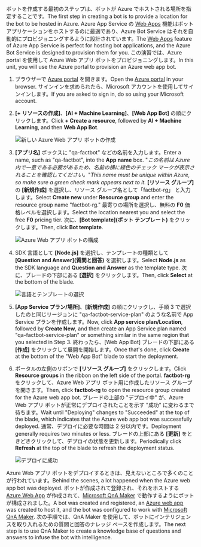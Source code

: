 <span data-ttu-id="28162-101">ボットを作成する最初のステップは、ボットが Azure でホストされる場所を指定することです。</span><span class="sxs-lookup"><span data-stu-id="28162-101">The first step in creating a bot is to provide a location for the bot to be hosted in Azure.</span></span> <span data-ttu-id="28162-102">Azure App Service の [Web Apps](https://azure.microsoft.com/services/app-service/web/) 機能はボット アプリケーションをホストするのに最適であり、Azure Bot Service はそれを自動的にプロビジョニングするように設計されています。</span><span class="sxs-lookup"><span data-stu-id="28162-102">The [Web Apps](https://azure.microsoft.com/services/app-service/web/) feature of Azure App Service is perfect for hosting bot applications, and the Azure Bot Service is designed to provision them for you.</span></span> <span data-ttu-id="28162-103">この演習では、Azure portal を使用して Azure Web アプリ ボットをプロビジョニングします。</span><span class="sxs-lookup"><span data-stu-id="28162-103">In this unit, you will use the Azure portal to provision an Azure web app bot.</span></span>

1. <span data-ttu-id="28162-104">ブラウザーで [Azure portal](https://portal.azure.com/?azure-portal=true) を開きます。</span><span class="sxs-lookup"><span data-stu-id="28162-104">Open the [Azure portal](https://portal.azure.com/?azure-portal=true) in your browser.</span></span> <span data-ttu-id="28162-105">サインインを求められたら、Microsoft アカウントを使用してサインインします。</span><span class="sxs-lookup"><span data-stu-id="28162-105">If you are asked to sign in, do so using your Microsoft account.</span></span>

1. <span data-ttu-id="28162-106">**[+ リソースの作成]**、**[AI + Machine Learning]**、**[Web App Bot]** の順にクリックします。</span><span class="sxs-lookup"><span data-stu-id="28162-106">Click **+ Create a resource**, followed by **AI + Machine Learning**, and then **Web App Bot**.</span></span>
 
    ![新しい Azure Web アプリ ボットの作成](../media-draft/2-new-bot-service.png)

1. <span data-ttu-id="28162-108">**[アプリ名]** ボックスに "qa-factbot" などの名前を入力します。</span><span class="sxs-lookup"><span data-stu-id="28162-108">Enter a name, such as "qa-factbot", into the **App name** box.</span></span> <span data-ttu-id="28162-109">"*この名前は Azure 内で一意である必要があるため、名前の横に緑色のチェック マークが表示されることを確認してください。*"</span><span class="sxs-lookup"><span data-stu-id="28162-109">*This name must be unique within Azure, so make sure a green check mark appears next to it.*</span></span> <span data-ttu-id="28162-110">**[リソース グループ]** の **[新規作成]** を選択し、リソース グループ名として「factbot-rg」 と入力します。</span><span class="sxs-lookup"><span data-stu-id="28162-110">Select **Create new** under **Resource group** and enter the resource group name "factbot-rg."</span></span> <span data-ttu-id="28162-111">最寄りの場所を選択し、無料の **F0** 価格レベルを選択します。</span><span class="sxs-lookup"><span data-stu-id="28162-111">Select the location nearest you and select the free **F0** pricing tier.</span></span> <span data-ttu-id="28162-112">次に、**[Bot template]\(ボット テンプレート\)** をクリックします。</span><span class="sxs-lookup"><span data-stu-id="28162-112">Then, click **Bot template**.</span></span>

    ![Azure Web アプリ ボットの構成](../media-draft/2-portal-start-bot-creation.png)

1. <span data-ttu-id="28162-114">SDK 言語として **[Node.js]** を選択し、テンプレートの種類として **[Question and Answer]\(質問と回答\)** を選択します。</span><span class="sxs-lookup"><span data-stu-id="28162-114">Select **Node.js** as the SDK language and **Question and Answer** as the template type.</span></span> <span data-ttu-id="28162-115">次に、ブレードの下部にある **[選択]** をクリックします。</span><span class="sxs-lookup"><span data-stu-id="28162-115">Then, click **Select** at the bottom of the blade.</span></span>   
  
    ![言語とテンプレートの選択](../media-draft/2-portal-select-template.png)

1. <span data-ttu-id="28162-117">**[App Service プラン/場所]**、**[新規作成]** の順にクリックし、手順 3 で選択したのと同じリージョンに "qa-factbot-service-plan" のような名前で App Service プランを作成します。</span><span class="sxs-lookup"><span data-stu-id="28162-117">Now, click **App service plan/Location**, followed by **Create New**, and then create an App Service plan named "qa-factbot-service-plan" or something similar in the same region that you selected in Step 3.</span></span> <span data-ttu-id="28162-118">終わったら、[Web App Bot] ブレードの下部にある **[作成]** をクリックして展開を開始します。</span><span class="sxs-lookup"><span data-stu-id="28162-118">Once that's done, click **Create** at the bottom of the "Web App Bot" blade to start the deployment.</span></span> 

1. <span data-ttu-id="28162-119">ポータルの左側のリボンで **[リソース グループ]** をクリックします。</span><span class="sxs-lookup"><span data-stu-id="28162-119">Click **Resource groups** in the ribbon on the left side of the portal.</span></span> <span data-ttu-id="28162-120">**factbot-rg** をクリックして、Azure Web アプリ ボット用に作成したリソース グループを開きます。</span><span class="sxs-lookup"><span data-stu-id="28162-120">Then, click **factbot-rg** to open the resource group created for the Azure web app bot.</span></span> <span data-ttu-id="28162-121">ブレードの上部の "デプロイ中" が、Azure Web アプリ ボットが正常にデプロイされたことを示す "成功" に変わるまで待ちます。</span><span class="sxs-lookup"><span data-stu-id="28162-121">Wait until "Deploying" changes to "Succeeded" at the top of the blade, which indicates that the Azure web app bot was successfully deployed.</span></span> <span data-ttu-id="28162-122">通常、デプロイに必要な時間は 2 分以内です。</span><span class="sxs-lookup"><span data-stu-id="28162-122">Deployment generally requires two minutes or less.</span></span> <span data-ttu-id="28162-123">ブレードの上部にある **[更新]** をときどきクリックして、デプロイの状態を更新します。</span><span class="sxs-lookup"><span data-stu-id="28162-123">Periodically click **Refresh** at the top of the blade to refresh the deployment status.</span></span>

    ![デプロイに成功](../media-draft/2-deployment-succeeded.png)
  
<span data-ttu-id="28162-125">Azure Web アプリ ボットをデプロイするときは、見えないところで多くのことが行われています。</span><span class="sxs-lookup"><span data-stu-id="28162-125">Behind the scenes, a lot happened when the Azure web app bot was deployed.</span></span> <span data-ttu-id="28162-126">ボットが作成されて登録され、それをホストする [Azure Web App](https://azure.microsoft.com/services/app-service/web/) が作成されて、[Microsoft QnA Maker](https://www.qnamaker.ai/) で動作するようにボットが構成されました。</span><span class="sxs-lookup"><span data-stu-id="28162-126">A bot was created and registered, an [Azure web app](https://azure.microsoft.com/services/app-service/web/) was created to host it, and the bot was configured to work with [Microsoft QnA Maker](https://www.qnamaker.ai/).</span></span> <span data-ttu-id="28162-127">次の手順では、QnA Maker を使用して、ボットにインテリジェンスを取り入れるための質問と回答のナレッジ ベースを作成します。</span><span class="sxs-lookup"><span data-stu-id="28162-127">The next step is to use QnA Maker to create a knowledge base of questions and answers to infuse the bot with intelligence.</span></span>